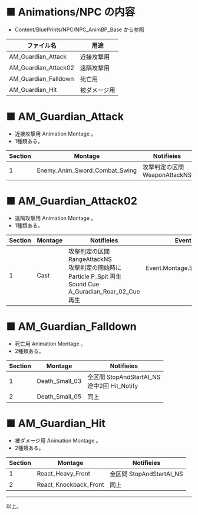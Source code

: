 # ■ Animations/NPC の内容
* Content/BluePrints/NPC/NPC_AnimBP_Base から参照

| ファイル名 | 用途 |
| ----- | ----- |
| AM_Guardian_Attack | 近接攻撃用 |
| AM_Guardian_Attack02 | 遠隔攻撃用 |
| AM_Guardian_Falldown | 死亡用 |
| AM_Guardian_Hit | 被ダメージ用 |

# ■ AM_Guardian_Attack
* 近接攻撃用 Animation Montage 。
* 1種類ある。

| Section | Montage | Notifieies | Event Tag |
| ----- | ----- | ----- | ----- |
| 1 | Enemy_Anim_Sword_Combat_Swing | 攻撃判定の区間 WeaponAttackNS | Event.Montage.Shared.WeaponHit |

# ■ AM_Guardian_Attack02
* 遠隔攻撃用 Animation Montage 。
* 1種類ある。

| Section | Montage | Notifieies | Event Tag |
| ----- | ----- | ----- | ----- |
| 1 | Cast | 攻撃判定の区間 RangeAttackNS<br>攻撃判定の開始時に Particle P_Spit 再生<br>Sound Cue A_Guradian_Roar_02_Cue 再生 | Event.Montage.Shared.UseSkill<br><br><br> |

# ■ AM_Guardian_Falldown
* 死亡用 Animation Montage 。
* 2種類ある。

| Section | Montage | Notifieies |
| ----- | ----- | ----- |
| 1 | Death_Small_03 | 全区間 StopAndStartAI_NS<br>途中2回 Hit_Notify |
| 2 | Death_Small_05 | 同上 |

# ■ AM_Guardian_Hit
* 被ダメージ用 Animation Montage 。
* 2種類ある。

| Section | Montage | Notifieies |
| ----- | ----- | ----- |
| 1 | React_Heavy_Front | 全区間 StopAndStartAI_NS |
| 2 | React_Knockback_Front | 同上 |

----
以上。
